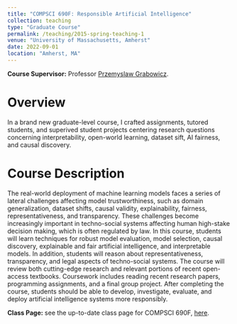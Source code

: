 ```yaml
---
title: "COMPSCI 690F: Responsible Artificial Intelligence"
collection: teaching
type: "Graduate Course"
permalink: /teaching/2015-spring-teaching-1
venue: "University of Massachusetts, Amherst"
date: 2022-09-01
location: "Amherst, MA"
---
```


**Course Supervisor:** Professor [Przemyslaw Grabowicz](https://przemyslslaw.github.io/). 

Overview
=====
In a brand new graduate-level course, I crafted assignments, tutored students, and superived student projects centering research questions concerning interpretability, open-world learning, dataset sift, AI fairness, and causal discovery. 

Course Description
======
The real-world deployment of machine learning models faces a series of lateral challenges affecting model trustworthiness, such as domain generalization, dataset shifts, causal validity, explainability, fairness, representativeness, and transparency. These challenges become increasingly important in techno-social systems affecting human high-stake decision making, which is often regulated by law. In this course, students will learn techniques for robust model evaluation, model selection, causal discovery, explainable and fair artificial intelligence, and interpretable models. In addition, students will reason about representativeness, transparency, and legal aspects of techno-social systems. The course will review both cutting-edge research and relevant portions of recent open-access textbooks. Coursework includes reading recent research papers, programming assignments, and a final group project. After completing the course, students should be able to develop, investigate, evaluate, and deploy artificial intelligence systems more responsibly.

**Class Page:** see the up-to-date class page for COMPSCI 690F, [here](https://przemyslslaw.github.io/teaching/2022-fall_ResponsibleAI).


